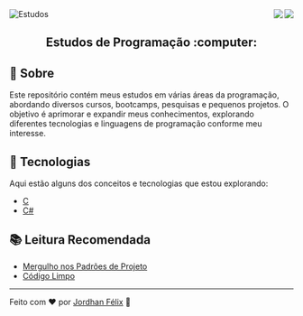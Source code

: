 <img alt="Estudos" src="https://user-images.githubusercontent.com/46610114/118693618-9a594b80-b7e1-11eb-826b-a06c125022c9.png" />

<a href="https://badges.pufler.dev">
<img align="right" src="https://badges.pufler.dev/visits/jordhanfelix/estudos">
</a> 
<a href="https://opensource.org/licenses/MIT">
<img align="right" src="https://img.shields.io/npm/l/express">
</a>

<br/>

<h2 align="center">
  Estudos de Programação :computer:
</h2>

## :page_facing_up: Sobre

Este repositório contém meus estudos em várias áreas da programação, abordando diversos cursos, bootcamps, pesquisas e pequenos projetos. O objetivo é aprimorar e expandir meus conhecimentos, explorando diferentes tecnologias e linguagens de programação conforme meu interesse.

## :wrench: Tecnologias

Aqui estão alguns dos conceitos e tecnologias que estou explorando:

- [C](https://github.com/JordhanFelix/estudos/tree/main/C)
- [C#](https://github.com/JordhanFelix/estudos/tree/main/Csharp)

## :books: Leitura Recomendada

- [Mergulho nos Padrões de Projeto](https://refactoring.guru/pt-br/design-patterns/book) 
- [Código Limpo](https://www.amazon.com.br/C%C3%B3digo-limpo-Robert-C-Martin/dp/8576082675/) 


---

Feito com :heart: por [Jordhan Félix](https://github.com/JordhanFelix) :wave:
